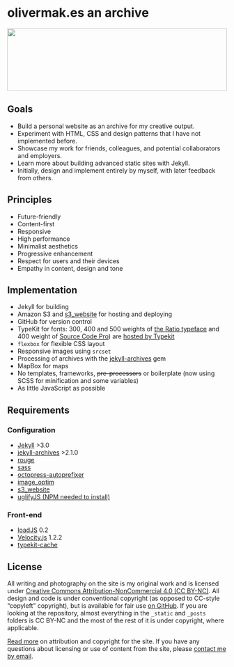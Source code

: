 # olivermak.es an archive

<a href="https://olivermak.es/"><img src="https://olivermak.es/resources/icons/favicon144.svg" width="100%" height="144"></a>

## Goals

- Build a personal website as an archive for my creative output.
- Experiment with HTML, CSS and design patterns that I have not implemented before.
- Showcase my work for friends, colleagues, and potential collaborators and employers.
- Learn more about building advanced static sites with Jekyll.
- Initially, design and implement entirely by myself, with later feedback from others.

## Principles

- Future-friendly
- Content-first
- Responsive
- High performance
- Minimalist aesthetics
- Progressive enhancement
- Respect for users and their devices
- Empathy in content, design and tone

## Implementation

- Jekyll for building
- Amazon S3 and [s3_website](https://github.com/laurilehmijoki/s3_website) for hosting and deploying
- GitHub for version control
- TypeKit for fonts: 300, 400 and 500 weights of [the Ratio typeface](http://cargocollective.com/pstype/Ratio) and 400 weight of [Source Code Pro](http://adobe-fonts.github.io/source-code-pro/)) are [hosted by Typekit](https://typekit.com/colophons/ojm0eig)
- `flexbox` for flexible CSS layout
- Responsive images using `srcset`
- Processing of archives with the [jekyll-archives](https://github.com/jekyll/jekyll-archives) gem
- MapBox for maps
- No templates, frameworks, ~~pre-processors~~ or boilerplate (now using SCSS for minification and some variables)
- As little JavaScript as possible

## Requirements

### Configuration

- [Jekyll](http://jekyllrb.com) >3.0
- [jekyll-archives](https://github.com/jekyll/jekyll-archives) >2.1.0
- [rouge](https://github.com/jneen/rouge)
- [sass](https://github.com/sass/sass)
- [octopress-autoprefixer](https://github.com/octopress/autoprefixer)
- [image_optim](https://github.com/toy/image_optim)
- [s3_website](https://github.com/laurilehmijoki/s3_website)
- [uglifyJS (NPM needed to install)](https://github.com/mishoo/UglifyJS2)

### Front-end

- [loadJS](https://github.com/filamentgroup/loadJS) 0.2
- [Velocity.js](http://julian.com/research/velocity/) 1.2.2
- [typekit-cache](https://github.com/morris/typekit-cache)

## License

All writing and photography on the site is my original work and is licensed under [Creative Commons Attribution-NonCommercial 4.0 (CC BY-NC)](http://creativecommons.org/licenses/by-nc/4.0/). All design and code is under conventional copyright (as opposed to CC-style “copyleft” copyright), but is available for fair use [on GitHub](https://github.com/opattison/olivermakes). If you are looking at the repository, almost everything in the `_static` and `_posts` folders is CC BY-NC and the most of the rest of it is under copyright, where applicable.

[Read more](https://olivermak.es/about/#copyright) on attribution and copyright for the site. If you have any questions about licensing or use of content from the site, please [contact me by email](oliverpattison@gmail.com).
